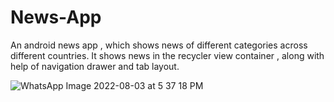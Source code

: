 # News-App
An android news app , which shows news of different categories across different countries. It shows news in the recycler view container , along with help of navigation drawer and tab layout.


![WhatsApp Image 2022-08-03 at 5 37 18 PM](https://user-images.githubusercontent.com/110539303/182616910-89860b4d-8540-4894-a69d-a6a9ae46cd6b.jpeg)
